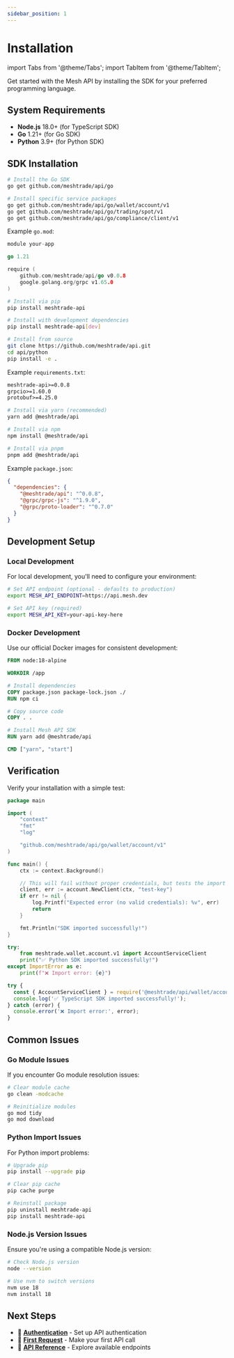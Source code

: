 ```yaml
---
sidebar_position: 1
---
```


# Installation

import Tabs from '@theme/Tabs';
import TabItem from '@theme/TabItem';

Get started with the Mesh API by installing the SDK for your preferred programming language.

## System Requirements

- **Node.js** 18.0+ (for TypeScript SDK)
- **Go** 1.21+ (for Go SDK)
- **Python** 3.9+ (for Python SDK)

## SDK Installation

<Tabs>
<TabItem value="go" label="Go">

```bash
# Install the Go SDK
go get github.com/meshtrade/api/go

# Install specific service packages
go get github.com/meshtrade/api/go/wallet/account/v1
go get github.com/meshtrade/api/go/trading/spot/v1
go get github.com/meshtrade/api/go/compliance/client/v1
```

Example `go.mod`:

```go title="go.mod"
module your-app

go 1.21

require (
    github.com/meshtrade/api/go v0.0.8
    google.golang.org/grpc v1.65.0
)
```

</TabItem>
<TabItem value="python" label="Python">

```bash
# Install via pip
pip install meshtrade-api

# Install with development dependencies
pip install meshtrade-api[dev]

# Install from source
git clone https://github.com/meshtrade/api.git
cd api/python
pip install -e .
```

Example `requirements.txt`:

```txt title="requirements.txt"
meshtrade-api>=0.0.8
grpcio>=1.60.0
protobuf>=4.25.0
```

</TabItem>
<TabItem value="typescript" label="TypeScript">

```bash
# Install via yarn (recommended)
yarn add @meshtrade/api

# Install via npm
npm install @meshtrade/api

# Install via pnpm
pnpm add @meshtrade/api
```

Example `package.json`:

```json title="package.json"
{
  "dependencies": {
    "@meshtrade/api": "^0.0.8",
    "@grpc/grpc-js": "^1.9.0",
    "@grpc/proto-loader": "^0.7.0"
  }
}
```

</TabItem>
</Tabs>

## Development Setup

### Local Development

For local development, you'll need to configure your environment:

```bash
# Set API endpoint (optional - defaults to production)
export MESH_API_ENDPOINT=https://api.mesh.dev

# Set API key (required)
export MESH_API_KEY=your-api-key-here
```

### Docker Development

Use our official Docker images for consistent development:

```dockerfile title="Dockerfile"
FROM node:18-alpine

WORKDIR /app

# Install dependencies
COPY package.json package-lock.json ./
RUN npm ci

# Copy source code
COPY . .

# Install Mesh API SDK
RUN yarn add @meshtrade/api

CMD ["yarn", "start"]
```

## Verification

Verify your installation with a simple test:

<Tabs>
<TabItem value="go" label="Go">

```go title="test.go"
package main

import (
    "context"
    "fmt"
    "log"

    "github.com/meshtrade/api/go/wallet/account/v1"
)

func main() {
    ctx := context.Background()

    // This will fail without proper credentials, but tests the import
    client, err := account.NewClient(ctx, "test-key")
    if err != nil {
        log.Printf("Expected error (no valid credentials): %v", err)
        return
    }

    fmt.Println("SDK imported successfully!")
}
```

</TabItem>
<TabItem value="python" label="Python">

```python title="test.py"
try:
    from meshtrade.wallet.account.v1 import AccountServiceClient
    print("✅ Python SDK imported successfully!")
except ImportError as e:
    print(f"❌ Import error: {e}")
```

</TabItem>
<TabItem value="typescript" label="TypeScript">

```typescript title="test.ts"
try {
  const { AccountServiceClient } = require('@meshtrade/api/wallet/account/v1');
  console.log('✅ TypeScript SDK imported successfully!');
} catch (error) {
  console.error('❌ Import error:', error);
}
```

</TabItem>
</Tabs>

## Common Issues

### Go Module Issues

If you encounter Go module resolution issues:

```bash
# Clear module cache
go clean -modcache

# Reinitialize modules
go mod tidy
go mod download
```

### Python Import Issues

For Python import problems:

```bash
# Upgrade pip
pip install --upgrade pip

# Clear pip cache
pip cache purge

# Reinstall package
pip uninstall meshtrade-api
pip install meshtrade-api
```

### Node.js Version Issues

Ensure you're using a compatible Node.js version:

```bash
# Check Node.js version
node --version

# Use nvm to switch versions
nvm use 18
nvm install 18
```

## Next Steps

- 🔐 **[Authentication](./authentication)** - Set up API authentication
- 🚀 **[First Request](./first-request)** - Make your first API call
- 📖 **[API Reference](../api/overview)** - Explore available endpoints